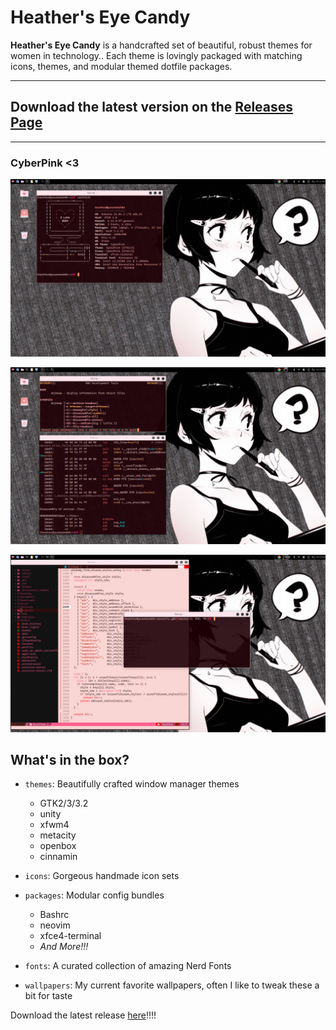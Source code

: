 # Heather's Eye Candy

**Heather's Eye Candy** is a handcrafted set of beautiful, robust themes for women in technology.. Each theme is
lovingly packaged with matching icons, themes, and modular themed dotfile packages.

---

## Download the latest version on the [Releases Page](https://github.com/heathershaw821/Heathers-eye-candy/releases)

---

### CyberPink <3
![CyberPink Screenshot](screenshots/screenshot1.png)


![CyberPink Screenshot2](screenshots/screenshot2.png)

![CyberPink Screenshot2](screenshots/screenshot3.png)


## What's in the box?

- `themes`: Beautifully crafted window manager themes
  - GTK2/3/3.2
  - unity
  - xfwm4
  - metacity
  - openbox
  - cinnamin

- `icons`: Gorgeous handmade icon sets
- `packages`: Modular config bundles
  - Bashrc
  - neovim
  - xfce4-terminal
  - *And More!!!*
- `fonts`: A curated collection of amazing Nerd Fonts
- `wallpapers`: My current favorite wallpapers, often I like to tweak these a bit for taste

Download the latest release [here](https://github.com/heathershaw821/Heathers-eye-candy/releases)!!!!
